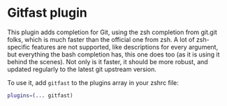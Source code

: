 # Gitfast plugin

This plugin adds completion for Git, using the zsh completion from git.git folks, which is much faster than the official one from zsh. A lot of zsh-specific features are not supported, like descriptions for every argument, but everything the bash completion has, this one does too (as it is using it behind the scenes). Not only is it faster, it should be more robust, and updated regularly to the latest git upstream version.

To use it, add `gitfast` to the plugins array in your zshrc file:

```zsh
plugins=(... gitfast)
```
